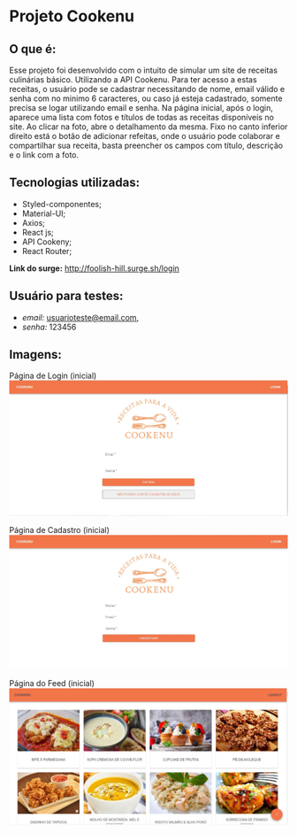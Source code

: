 # **Projeto Cookenu**


## O que é:
Esse projeto foi desenvolvido com o intuito de simular um site de receitas culinárias básico. Utilizando a API Cookenu.
Para ter acesso a estas receitas, o usuário pode se cadastrar necessitando de nome, email válido e senha com no minimo 6 caracteres, ou caso já esteja cadastrado, somente precisa se logar utilizando email e senha.
Na página inicial, após o login, aparece uma lista com fotos e títulos de todas as receitas disponíveis no site. Ao clicar na foto, abre o detalhamento da mesma. Fixo no canto inferior direito está o botão de adicionar refeitas, onde o usuário pode colaborar e compartilhar sua receita, basta preencher os campos com título, descrição e o link com a foto.

## Tecnologias utilizadas:
- Styled-componentes;
- Material-UI;
- Axios;
- React js;
- API Cookeny;
- React Router;

**Link do surge:**
http://foolish-hill.surge.sh/login


## Usuário para testes:
- *email:* usuarioteste@email.com,
- *senha:* 123456

## Imagens:

Página de Login (inicial)
![Página de Login](img/login.JPG)

Página de Cadastro (inicial)
![Página de SignUp](img/signup.JPG)

Página do Feed (inicial)
![Página de SignUp](img/feed.JPG)

